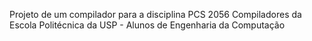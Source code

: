 Projeto de um compilador para a disciplina PCS 2056 Compiladores da Escola Politécnica da USP - Alunos de Engenharia da Computação
